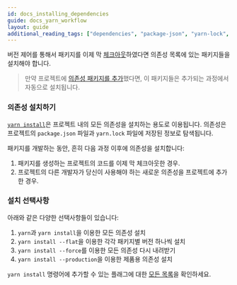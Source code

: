 ```yaml
---
id: docs_installing_dependencies
guide: docs_yarn_workflow
layout: guide
additional_reading_tags: ["dependencies", "package-json", "yarn-lock", "cli-install"]
---
```


버전 제어를 통해서 패키지를 이제 막 [체크아웃](https://www.kernel.org/pub/software/scm/git/docs/git-checkout.html)하였다면
의존성 목록에 있는 패키지들을 설치해야 합니다.

> 만약 프로젝트에 [의존성 패키지를 추가](./managing-dependencies#toc-adding-a-dependency)했다면, 이 패키지들은 추가되는 과정에서 자동으로 설치됩니다.

### 의존성 설치하기 <a class="toc" id="toc-의존성-설치하기" href="#toc-의존성-설치하기"></a>

[`yarn install`](./cli/install)은 프로젝트 내의 모든 의존성을 설치하는 용도로 이용됩니다. 의존성은 프로젝트의 `package.json` 파일과 `yarn.lock` 파일에 저장된 정보로 탐색됩니다.

패키지를 개발하는 동안, 흔히 다음 과정 이후에 의존성을 설치합니다:

1. 패키지를 생성하는 프로젝트의 코드를 이제 막 체크아웃한 경우.
2. 프로젝트의 다른 개발자가 당신이 사용해야 하는 새로운 의존성을 프로젝트에 추가한 경우.

### 설치 선택사항 <a class="toc" id="toc-설치-선택사항" href="#toc-설치-선택사항"></a>

아래와 같은 다양한 선택사항들이 있습니다:

1. `yarn`과 `yarn install`을 이용한 모든 의존성 설치
1. `yarn install --flat`을 이용한 각각 패키지별 버전 하나씩 설치
1. `yarn install --force`를 이용한 모든 의존성 다시 내려받기
1. `yarn install --production`을 이용한 제품용 의존성 설치

`yarn install` 명령어에 추가할 수 있는 플래그에 대한 [모든 목록](./cli/install)을 확인하세요.
